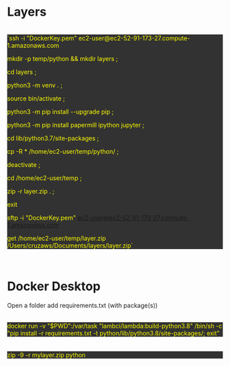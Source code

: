# Layers

<br>
<div style="background-color: rgb(50, 50, 50);color:yellow">
`ssh -i "DockerKey.pem" ec2-user@ec2-52-91-173-27.compute-1.amazonaws.com

 

 

mkdir -p temp/python && mkdir layers ;

cd layers ;

python3 -m venv . ;

source bin/activate ;

python3 -m pip install --upgrade pip ;

python3 -m pip install papermill ipython jupyter ;

cd lib/python3.7/site-packages ;

cp -R * /home/ec2-user/temp/python/ ;

deactivate ;

cd /home/ec2-user/temp ;

zip -r layer.zip . ;

 

exit

 

sftp -i "DockerKey.pem" ec2-user@ec2-52-91-173-27.compute-1.amazonaws.com

 

get /home/ec2-user/temp/layer.zip /Users/cruzaws/Documents/layers/layer.zip`
</div>
<br>

# Docker Desktop

Open a folder add requirements.txt (with package(s))

<br>
<div style="background-color: rgb(50, 50, 50);color:yellow">
docker run -v "$PWD":/var/task "lambci/lambda:build-python3.8" /bin/sh -c "pip install -r requirements.txt -t python/lib/python3.8/site-packages/; exit"
</div>
<br>

<br>
<div style="background-color: rgb(50, 50, 50);color:yellow">
zip -9 -r mylayer.zip python
</div>
<br>